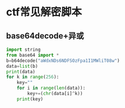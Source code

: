 # ctf常见解密脚本

## base64decode+异或

```python
import string
from base64 import *
b=b64decode("aWdxNDs6NDFSOzFpa1I1MWliT08w")
data=list(b)
print(data)
for k in range(256):
    key=""
    for i in range(len(data)):
        key+=(chr(data[i]^k))
    print(key)
```

